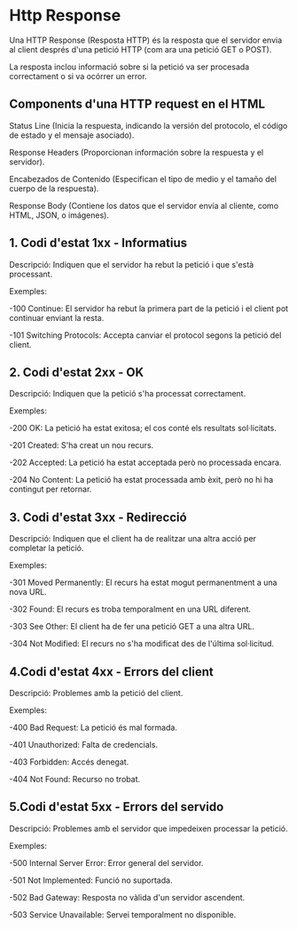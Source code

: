 # Http Response
Una HTTP Response (Resposta HTTP) és la resposta que el servidor envia al client després d'una petició HTTP (com ara una petició GET o POST).

La resposta inclou informació sobre si la petició va ser procesada correctament o si va ocórrer un error.

## Components d'una HTTP request en el HTML

Status Line (Inicia la respuesta, indicando la versión del protocolo, el código de estado y el mensaje asociado).

Response Headers (Proporcionan información sobre la respuesta y el servidor).

Encabezados de Contenido (Especifican el tipo de medio y el tamaño del cuerpo de la respuesta).

Response Body (Contiene los datos que el servidor envía al cliente, como HTML, JSON, o imágenes).

## 1. Codi d'estat 1xx - Informatius

Descripció: Indiquen que el servidor ha rebut la petició i que s'està processant.

Exemples:

-100 Continue: El servidor ha rebut la primera part de la petició i el client pot continuar enviant la resta.

-101 Switching Protocols: Accepta canviar el protocol segons la petició del client.

## 2. Codi d'estat 2xx - OK

Descripció: Indiquen que la petició s'ha processat correctament.

Exemples:

-200 OK: La petició ha estat exitosa; el cos conté els resultats sol·licitats.

-201 Created: S'ha creat un nou recurs.

-202 Accepted: La petició ha estat acceptada però no processada encara.

-204 No Content: La petició ha estat processada amb èxit, però no hi ha contingut per retornar.

## 3. Codi d'estat 3xx - Redirecció

Descripció: Indiquen que el client ha de realitzar una altra acció per completar la petició.

Exemples:

-301 Moved Permanently: El recurs ha estat mogut permanentment a una nova URL.

-302 Found: El recurs es troba temporalment en una URL diferent.

-303 See Other: El client ha de fer una petició GET a una altra URL.

-304 Not Modified: El recurs no s'ha modificat des de l'última sol·licitud.

## 4.Codi d'estat 4xx - Errors del client

Descripció: Problemes amb la petició del client.

Exemples:

-400 Bad Request: La petició és mal formada.

-401 Unauthorized: Falta de credencials.

-403 Forbidden: Accés denegat.

-404 Not Found: Recurso no trobat.

## 5.Codi d'estat 5xx - Errors del servido

Descripció: Problemes amb el servidor que impedeixen processar la petició.

Exemples:

-500 Internal Server Error: Error general del servidor.

-501 Not Implemented: Funció no suportada.

-502 Bad Gateway: Resposta no vàlida d'un servidor ascendent.

-503 Service Unavailable: Servei temporalment no disponible.
